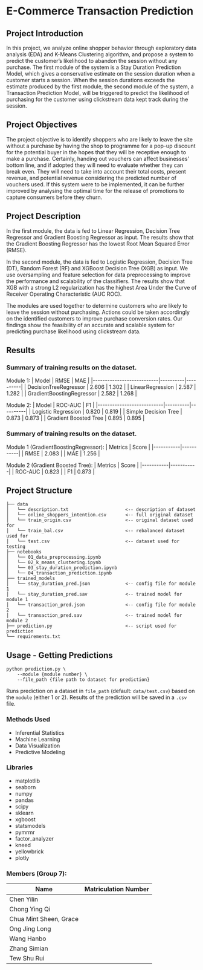 # E-Commerce Transaction Prediction


## Project Introduction
In this project, we analyze online shopper behavior through exploratory data analysis (EDA) and K-Means Clustering algorithm, and propose a system to predict the customer’s likelihood to abandon the session without any purchase. The first module of the system is a Stay Duration Prediction Model, which gives a conservative estimate on the session duration when a customer starts a session. When the session durations exceeds the estimate produced by the first module, the second module of the system, a Transaction Prediction Model, will be triggered to predict the likelihood of purchasing for the customer using clickstream data kept track during the session.

## Project Objectives
The project objective is to identify shoppers who are likely to leave the site without a purchase by having the shop to programme for a pop-up discount for the potential buyer in the hopes that they will be receptive enough to make a purchase. Certainly, handing out vouchers can affect businesses’ bottom line, and if adopted they will need to evaluate whether they can break even. They will need to take into account their total costs, present revenue, and potential revenue considering the predicted number of vouchers used. 
If this system were to be implemented, it can be further improved by analysing the optimal time for the release of promotions to capture consumers before they churn.

## Project Description
In the first module, the data is fed to Linear Regression, Decision Tree Regressor and Gradient Boosting Regressor as input. The results show that the Gradient Boosting Regressor has the lowest Root Mean Squared Error (RMSE).

In the second module, the data is fed to Logistic Regression, Decision Tree (DT), Random Forest (RF) and XGBoost Decision Tree (XGB) as input. We use oversampling and feature selection for data preprocessing to improve the performance and scalability of the classifiers. The results show that XGB with a strong L2 regularization has the highest Area Under the Curve of Receiver Operating Characteristic (AUC ROC).

The modules are used together to determine customers who are likely to leave the session without purchasing. Actions could be taken accordingly on the identified customers to improve purchase conversion rates. Our findings show the feasibility of an accurate and scalable system for predicting purchase likelihood using clickstream data.

## Results
### Summary of training results on the dataset.

Module 1:
| Model                     | RMSE     | MAE      |
|---------------------------|----------|----------|
| DecisionTreeRegressor     | 2.606    | 1.302    |
| LinearRegression          | 2.587    | 1.282    |
| GradientBoostingRegressor | 2.582    | 1.268    |

Module 2:
| Model                     | ROC-AUC  | F1       |
|---------------------------|----------|----------|
| Logistic Regression       | 0.820    | 0.819    |
| Simple Decision Tree      | 0.873    | 0.873    |
| Gradient Boosted Tree     | 0.895    | 0.895    |

### Summary of training results on the dataset.

Module 1 (GradientBoostingRegressor):
| Metrics   | Score     |
|-----------|-----------|
| RMSE      | 2.083     |
| MAE       | 1.256     |

Module 2 (Gradient Boosted Tree):
| Metrics   | Score     |
|-----------|-----------|
| ROC-AUC   | 0.823     |
| F1        | 0.873     |


## Project Structure
```
├── data
│   └── description.txt                     <-- description of dataset
│   └── online_shoppers_intention.csv       <-- full original dataset
│   └── train_origin.csv                    <-- original dataset used for 
│   └── train_bal.csv                       <-- rebalanced dataset used for 
│   └── test.csv                            <-- dataset used for testing
├── notebooks
│   └── 01_data_preprocessing.ipynb
│   └── 02_k_means_clustering.ipynb
│   └── 03_stay_duration_prediction.ipynb
│   └── 04_transaction_prediction.ipynb
├── trained_models
│   └── stay_duration_pred.json             <-- config file for module 1
│   └── stay_duration_pred.sav              <-- trained model for module 1
│   └── transaction_pred.json               <-- config file for module 2
│   └── transaction_pred.sav                <-- trained model for module 2
├── prediction.py                           <-- script used for prediction
└── requirements.txt
```

## Usage - Getting Predictions
```
python prediction.py \
    --module {module number} \
    --file_path {file path to dataset for prediction}
```
Runs prediction on a dataset in `file_path` (default: `data/test.csv`) based on the `module` (either 1 or 2). Results of the prediction will be saved in a `.csv` file.

### Methods Used
* Inferential Statistics
* Machine Learning
* Data Visualization
* Predictive Modeling

### Libraries
* matplotlib
* seaborn
* numpy 
* pandas
* scipy
* sklearn
* xgboost
* statsmodels
* pymrmr
* factor_analyzer
* kneed
* yellowbrick
* plotly

### Members (Group 7):

|Name                   |Matriculation Number   | 
|-----------------------|-----------------------|
|Chen Yilin             |                       |
|Chong Ying Qi          |                       |
|Chua Mint Sheen, Grace |                       |
|Ong Jing Long          |                       |
|Wang Hanbo             |                       |
|Zhang Simian           |                       |
|Tew Shu Rui            |                       |
